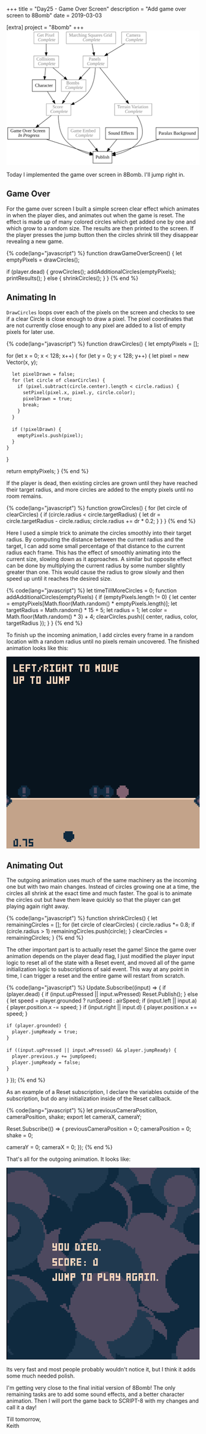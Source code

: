 +++
title = "Day25 - Game Over Screen"
description = "Add game over screen to 8Bomb"
date = 2019-03-03

[extra]
project = "8bomb"
+++
![Todo](./todo.svg)

Today I implemented the game over screen in 8Bomb. I'll jump right in.

## Game Over

For the game over screen I built a simple screen clear effect which animates in
when the player dies, and animates out when the game is reset. The effect is
made up of many colored circles which get added one by one and which grow to a
random size. The results are then printed to the screen. If the player presses
the jump button then the circles shrink till they disappear revealing a new
game.

{% code(lang="javascript") %}
function drawGameOverScreen() {
  let emptyPixels = drawCircles();

  if (player.dead) {
    growCircles();
    addAdditionalCircles(emptyPixels);
    printResults();
  } else {
    shrinkCircles();
  }
}
{% end %}

## Animating In

`DrawCircles` loops over each of the pixels on the screen and checks to see if a
clear Circle is close enough to draw a pixel. The pixel coordinates that are not
currently close enough to any pixel are added to a list of empty pixels for
later use.

{% code(lang="javascript") %}
function drawCircles() {
  let emptyPixels = [];

  for (let x = 0; x < 128; x++) {
    for (let y = 0; y < 128; y++) {
      let pixel = new Vector(x, y);

      let pixelDrawn = false;
      for (let circle of clearCircles) {
        if (pixel.subtract(circle.center).length < circle.radius) {
          setPixel(pixel.x, pixel.y, circle.color);
          pixelDrawn = true;
          break;
        }
      }

      if (!pixelDrawn) {
        emptyPixels.push(pixel);
      }
    }
  }

  return emptyPixels;
}
{% end %}

If the player is dead, then existing circles are grown until they have reached
their target radius, and more circles are added to the empty pixels until no
room remains.

{% code(lang="javascript") %}
function growCircles()  {
  for (let circle of clearCircles) {
    if (circle.radius < circle.targetRadius) {
      let dr = circle.targetRadius - circle.radius;
      circle.radius += dr * 0.2;
    }
  }
}
{% end %}

Here I used a simple trick to animate the circles smoothly into their target
radius. By computing the distance between the current radius and the target, I
can add some small percentage of that distance to the current radius each frame.
This has the effect of smoothly animating into the current size, slowing down as
it approaches. A similar but opposite effect can be done by multiplying the
current radius by some number slightly greater than one. This would cause the
radius to grow slowly and then speed up until it reaches the desired size.

{% code(lang="javascript") %}
let timeTillMoreCircles = 0;
function addAdditionalCircles(emptyPixels) {
  if (emptyPixels.length != 0) {
    let center = emptyPixels[Math.floor(Math.random() * emptyPixels.length)];
    let targetRadius = Math.random() * 15 + 5;
    let radius = 1;
    let color = Math.floor(Math.random() * 3) + 4;
    clearCircles.push({ center, radius, color, targetRadius });
  }
}
{% end %}

To finish up the incoming animation, I add circles every frame in a random
location with a random radius until no pixels remain uncovered. The finished
animation looks like this:

![GameOver](./GameOver.gif)

## Animating Out

The outgoing animation uses much of the same machinery as the incoming one but
with two main changes. Instead of circles growing one at a time, the circles all
shrink at the exact time and much faster. The goal is to animate the circles out
but have them leave quickly so that the player can get playing again right away.

{% code(lang="javascript") %}
function shrinkCircles() {
  let remainingCircles = [];
  for (let circle of clearCircles) {
    circle.radius *= 0.8;
    if (circle.radius > 1) remainingCircles.push(circle);
  }
  clearCircles = remainingCircles;
}
{% end %}

The other important part is to actually reset the game! Since the game over
animation depends on the player dead flag, I just modified the player input
logic to reset all of the state with a Reset event, and moved all of the game
initialization logic to subscriptions of said event. This way at any point in
time, I can trigger a reset and the entire game will restart from scratch.

{% code(lang="javascript") %}
Update.Subscribe((input) => {
  if (player.dead) {
    if (input.upPressed || input.wPressed) Reset.Publish();
  } else {
    let speed = player.grounded ? runSpeed : airSpeed;
    if (input.left || input.a) {
      player.position.x -= speed;
    }
    if (input.right || input.d) {
      player.position.x += speed;
    }

    if (player.grounded) {
      player.jumpReady = true;
    }

    if ((input.upPressed || input.wPressed) && player.jumpReady) {
      player.previous.y += jumpSpeed;
      player.jumpReady = false;
    }
  }
});
{% end %}

As an example of a Reset subscription, I declare the variables outside of
the subscription, but do any initialization inside of the Reset callback.

{% code(lang="javascript") %}
let previousCameraPosition, cameraPosition, shake;
export let cameraX, cameraY;

Reset.Subscribe(() => {
  previousCameraPosition = 0;
  cameraPosition = 0;
  shake = 0;

  cameraY = 0;
  cameraX = 0;
});
{% end %}

That's all for the outgoing animation. It looks like:

![Restart](Restart.gif)

Its very fast and most people probably wouldn't notice it, but I think it adds
some much needed polish.

I'm getting very close to the final initial version of 8Bomb! The only remaining
tasks are to add some sound effects, and a better character animation. Then I
will port the game back to SCRIPT-8 with my changes and call it a day!

Till tomorrow,  
Keith
